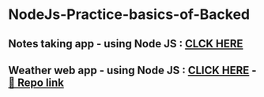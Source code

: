 # NodeJs-Practice-basics-of-Backed
## Notes taking app - using Node JS : [CLCK HERE](https://github.com/Anudeep-313/notes_taking_app)
## Weather web app - using Node JS : [CLICK HERE](https://weather-web-app-anudeep.herokuapp.com/) - [📖 Repo link](https://github.com/Anudeep-313/weather_web_app) 
